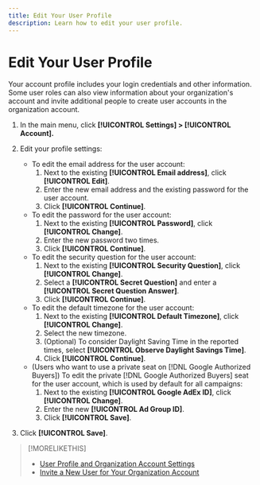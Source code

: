 ```yaml
---
title: Edit Your User Profile 
description: Learn how to edit your user profile.
---
```

# Edit Your User Profile 

Your account profile includes your login credentials and other information. Some user roles can also view information about your organization's account and invite additional people to create user accounts in the organization account.

1. In the main menu, click **[!UICONTROL Settings] > [!UICONTROL Account].**

1. Edit your profile settings:
   * To edit the email address for the user account:
      1. Next to the existing **[!UICONTROL Email address]**, click **[!UICONTROL Edit]**.
      1. Enter the new email address and the existing password for the user account.
      1. Click **[!UICONTROL Continue]**.
   * To edit the password for the user account:
      1. Next to the existing **[!UICONTROL Password]**, click **[!UICONTROL Change]**.
      1. Enter the new password two times.
      1. Click **[!UICONTROL Continue]**.
   * To edit the security question for the user account:
      1. Next to the existing **[!UICONTROL Security Question]**, click **[!UICONTROL Change]**.
      1. Select a **[!UICONTROL Secret Question]** and enter a **[!UICONTROL Secret Question Answer]**.
      1. Click **[!UICONTROL Continue]**.
   * To edit the default timezone for the user account:
      1. Next to the existing **[!UICONTROL Default Timezone]**, click **[!UICONTROL Change]**.
      1. Select the new timezone.
      1. (Optional) To consider Daylight Saving Time in the reported times, select **[!UICONTROL Observe Daylight Savings Time]**.
      1. Click **[!UICONTROL Continue]**.
   * (Users who want to use a private seat on [!DNL Google Authorized Buyers]) To edit the private [!DNL Google Authorized Buyers] seat for the user account, which is used by default for all campaigns:
      1. Next to the existing **[!UICONTROL Google AdEx ID]**, click **[!UICONTROL Change]**.
      1. Enter the new **[!UICONTROL Ad Group ID]**.
      1. Click **[!UICONTROL Save]**.

1. Click **[!UICONTROL Save]**.

>[!MORELIKETHIS]
>
>* [User Profile and Organization Account Settings](user-and-account-settings.md)
>* [Invite a New User for Your Organization Account](user-invite.md)
